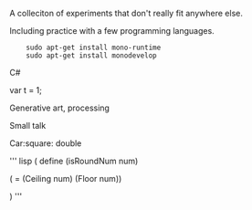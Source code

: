 A colleciton of experiments that don't really fit anywhere else.


Including practice with a few programming languages.



```
    sudo apt-get install mono-runtime
    sudo apt-get install monodevelop
```


C#

var t = 1;

Generative art, processing



Small talk

Car:square: double

''' lisp
( define (isRoundNum num)

( =  (Ceiling num) (Floor num))


)
'''
